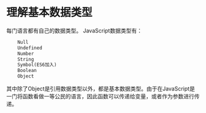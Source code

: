 <h1>理解基本数据类型</h1>

<p>每门语言都有自己的数据类型。 JavaScript数据类型有：</p>

```txt
    Null
    Undefined
    Number
    String
    Symbol(ES6加入)
    Boolean
    Object
```

<p>其中除了Object是引用数据类型以外，都是基本数据类型。由于在JavaScript是一门将函数看做一等公民的语言，因此函数可以传递给变量，或者作为参数进行传递。</p>